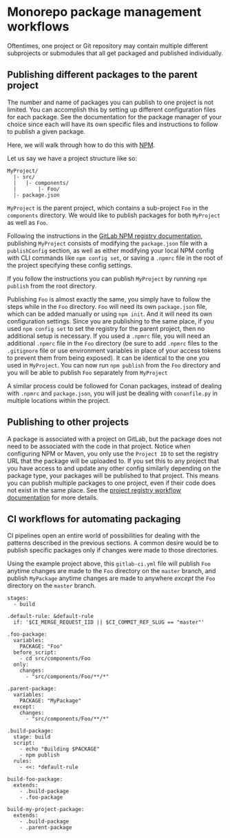 # Monorepo package management workflows

Oftentimes, one project or Git repository may contain multiple different
subprojects or submodules that all get packaged and published individually.

## Publishing different packages to the parent project

The number and name of packages you can publish to one project is not limited.
You can accomplish this by setting up different configuration files for each
package. See the documentation for the package manager of your choice since
each will have its own specific files and instructions to follow to publish
a given package.

Here, we will walk through how to do this with [NPM](../npm_registry/index.md).

Let us say we have a project structure like so:

```plaintext
MyProject/
  |- src/
  |   |- components/
  |       |- Foo/
  |- package.json
```

`MyProject` is the parent project, which contains a sub-project `Foo` in the
`components` directory. We would like to publish packages for both `MyProject`
as well as `Foo`.

Following the instructions in the
[GitLab NPM registry documentation](../npm_registry/index.md),
publishing `MyProject` consists of modifying the `package.json` file with a
`publishConfig` section, as well as either modifying your local NPM config with
CLI commands like `npm config set`, or saving a `.npmrc` file in the root of the
project specifying these config settings.

If you follow the instructions you can publish `MyProject` by running
`npm publish` from the root directory.

Publishing `Foo` is almost exactly the same, you simply have to follow the steps
while in the `Foo` directory. `Foo` will need its own `package.json` file,
which can be added manually or using `npm init`. And it will need its own
configuration settings. Since you are publishing to the same place, if you
used `npm config set` to set the registry for the parent project, then no
additional setup is necessary. If you used a `.npmrc` file, you will need an
additional `.npmrc` file in the `Foo` directory (be sure to add `.npmrc` files
to the `.gitignore` file or use environment variables in place of your access
tokens to prevent them from being exposed). It can be identical to the
one you used in `MyProject`. You can now run `npm publish` from the `Foo`
directory and you will be able to publish `Foo` separately from `MyProject`

A similar process could be followed for Conan packages, instead of dealing with
`.npmrc` and `package.json`, you will just be dealing with `conanfile.py` in
multiple locations within the project.

## Publishing to other projects

A package is associated with a project on GitLab, but the package does not
need to be associated with the code in that project. Notice when configuring
NPM or Maven, you only use the `Project ID` to set the registry URL that the
package will be uploaded to. If you set this to any project that you have
access to and update any other config similarly depending on the package type,
your packages will be published to that project. This means you can publish
multiple packages to one project, even if their code does not exist in the same
place. See the [project registry workflow documentation](./project_registry.md)
for more details.

## CI workflows for automating packaging

CI pipelines open an entire world of possibilities for dealing with the patterns
described in the previous sections. A common desire would be to publish
specific packages only if changes were made to those directories.

Using the example project above, this `gitlab-ci.yml` file will publish
`Foo` anytime changes are made to the `Foo` directory on the `master` branch,
and publish `MyPackage` anytime changes are made to anywhere _except_ the `Foo`
directory on the `master` branch.

```shell
stages:
  - build

.default-rule: &default-rule
  if: '$CI_MERGE_REQUEST_IID || $CI_COMMIT_REF_SLUG == "master"'

.foo-package:
  variables:
    PACKAGE: "Foo"
  before_script:
    - cd src/components/Foo
  only:
    changes:
      - "src/components/Foo/**/*"

.parent-package:
  variables:
    PACKAGE: "MyPackage"
  except:
    changes:
      - "src/components/Foo/**/*"

.build-package:
  stage: build
  script:
    - echo "Building $PACKAGE"
    - npm publish
  rules:
    - <<: *default-rule

build-foo-package:
  extends:
    - .build-package
    - .foo-package

build-my-project-package:
  extends:
    - .build-package
    - .parent-package
```
